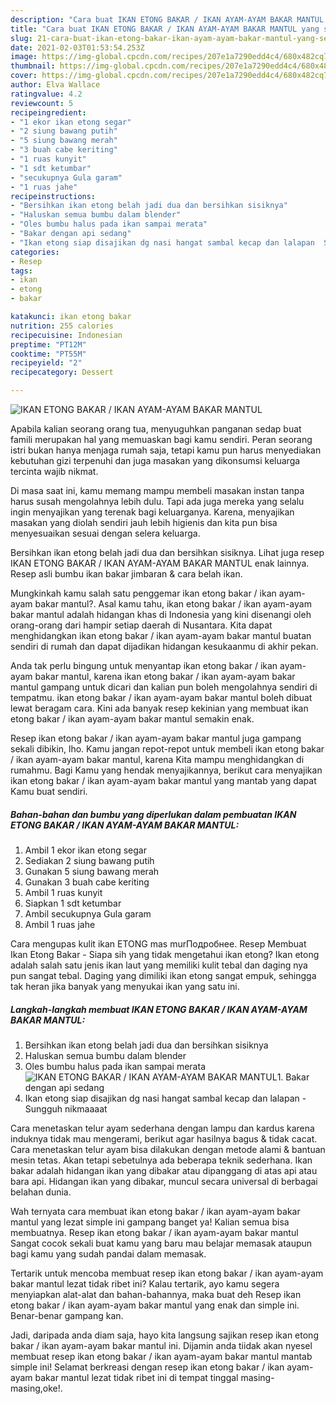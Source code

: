 ```yaml
---
description: "Cara buat IKAN ETONG BAKAR / IKAN AYAM-AYAM BAKAR MANTUL yang sedap dan Mudah Dibuat"
title: "Cara buat IKAN ETONG BAKAR / IKAN AYAM-AYAM BAKAR MANTUL yang sedap dan Mudah Dibuat"
slug: 21-cara-buat-ikan-etong-bakar-ikan-ayam-ayam-bakar-mantul-yang-sedap-dan-mudah-dibuat
date: 2021-02-03T01:53:54.253Z
image: https://img-global.cpcdn.com/recipes/207e1a7290edd4c4/680x482cq70/ikan-etong-bakar-ikan-ayam-ayam-bakar-mantul-foto-resep-utama.jpg
thumbnail: https://img-global.cpcdn.com/recipes/207e1a7290edd4c4/680x482cq70/ikan-etong-bakar-ikan-ayam-ayam-bakar-mantul-foto-resep-utama.jpg
cover: https://img-global.cpcdn.com/recipes/207e1a7290edd4c4/680x482cq70/ikan-etong-bakar-ikan-ayam-ayam-bakar-mantul-foto-resep-utama.jpg
author: Elva Wallace
ratingvalue: 4.2
reviewcount: 5
recipeingredient:
- "1 ekor ikan etong segar"
- "2 siung bawang putih"
- "5 siung bawang merah"
- "3 buah cabe keriting"
- "1 ruas kunyit"
- "1 sdt ketumbar"
- "secukupnya Gula garam"
- "1 ruas jahe"
recipeinstructions:
- "Bersihkan ikan etong belah jadi dua dan bersihkan sisiknya"
- "Haluskan semua bumbu dalam blender"
- "Oles bumbu halus pada ikan sampai merata"
- "Bakar dengan api sedang"
- "Ikan etong siap disajikan dg nasi hangat sambal kecap dan lalapan  Sungguh nikmaaaat"
categories:
- Resep
tags:
- ikan
- etong
- bakar

katakunci: ikan etong bakar 
nutrition: 255 calories
recipecuisine: Indonesian
preptime: "PT12M"
cooktime: "PT55M"
recipeyield: "2"
recipecategory: Dessert

---
```



![IKAN ETONG BAKAR / IKAN AYAM-AYAM BAKAR MANTUL](https://img-global.cpcdn.com/recipes/207e1a7290edd4c4/680x482cq70/ikan-etong-bakar-ikan-ayam-ayam-bakar-mantul-foto-resep-utama.jpg)

Apabila kalian seorang orang tua, menyuguhkan panganan sedap buat famili merupakan hal yang memuaskan bagi kamu sendiri. Peran seorang istri bukan hanya menjaga rumah saja, tetapi kamu pun harus menyediakan kebutuhan gizi terpenuhi dan juga masakan yang dikonsumsi keluarga tercinta wajib nikmat.

Di masa  saat ini, kamu memang mampu membeli masakan instan tanpa harus susah mengolahnya lebih dulu. Tapi ada juga mereka yang selalu ingin menyajikan yang terenak bagi keluarganya. Karena, menyajikan masakan yang diolah sendiri jauh lebih higienis dan kita pun bisa menyesuaikan sesuai dengan selera keluarga. 

Bersihkan ikan etong belah jadi dua dan bersihkan sisiknya. Lihat juga resep IKAN ETONG BAKAR / IKAN AYAM-AYAM BAKAR MANTUL enak lainnya. Resep asli bumbu ikan bakar jimbaran &amp; cara belah ikan.

Mungkinkah kamu salah satu penggemar ikan etong bakar / ikan ayam-ayam bakar mantul?. Asal kamu tahu, ikan etong bakar / ikan ayam-ayam bakar mantul adalah hidangan khas di Indonesia yang kini disenangi oleh orang-orang dari hampir setiap daerah di Nusantara. Kita dapat menghidangkan ikan etong bakar / ikan ayam-ayam bakar mantul buatan sendiri di rumah dan dapat dijadikan hidangan kesukaanmu di akhir pekan.

Anda tak perlu bingung untuk menyantap ikan etong bakar / ikan ayam-ayam bakar mantul, karena ikan etong bakar / ikan ayam-ayam bakar mantul gampang untuk dicari dan kalian pun boleh mengolahnya sendiri di tempatmu. ikan etong bakar / ikan ayam-ayam bakar mantul boleh dibuat lewat beragam cara. Kini ada banyak resep kekinian yang membuat ikan etong bakar / ikan ayam-ayam bakar mantul semakin enak.

Resep ikan etong bakar / ikan ayam-ayam bakar mantul juga gampang sekali dibikin, lho. Kamu jangan repot-repot untuk membeli ikan etong bakar / ikan ayam-ayam bakar mantul, karena Kita mampu menghidangkan di rumahmu. Bagi Kamu yang hendak menyajikannya, berikut cara menyajikan ikan etong bakar / ikan ayam-ayam bakar mantul yang mantab yang dapat Kamu buat sendiri.

<!--inarticleads1-->

##### Bahan-bahan dan bumbu yang diperlukan dalam pembuatan IKAN ETONG BAKAR / IKAN AYAM-AYAM BAKAR MANTUL:

1. Ambil 1 ekor ikan etong segar
1. Sediakan 2 siung bawang putih
1. Gunakan 5 siung bawang merah
1. Gunakan 3 buah cabe keriting
1. Ambil 1 ruas kunyit
1. Siapkan 1 sdt ketumbar
1. Ambil secukupnya Gula garam
1. Ambil 1 ruas jahe


Cara mengupas kulit ikan ETONG mas murПодробнее. Resep Membuat Ikan Etong Bakar - Siapa sih yang tidak mengetahui ikan etong? Ikan etong adalah salah satu jenis ikan laut yang memiliki kulit tebal dan daging nya pun sangat tebal. Daging yang dimiliki ikan etong sangat empuk, sehingga tak heran jika banyak yang menyukai ikan yang satu ini. 

<!--inarticleads2-->

##### Langkah-langkah membuat IKAN ETONG BAKAR / IKAN AYAM-AYAM BAKAR MANTUL:

1. Bersihkan ikan etong belah jadi dua dan bersihkan sisiknya
1. Haluskan semua bumbu dalam blender
1. Oles bumbu halus pada ikan sampai merata
<img src="https://img-global.cpcdn.com/steps/d6ae3f84b72cd24c/160x128cq70/ikan-etong-bakar-ikan-ayam-ayam-bakar-mantul-langkah-memasak-3-foto.jpg" alt="IKAN ETONG BAKAR / IKAN AYAM-AYAM BAKAR MANTUL">1. Bakar dengan api sedang
1. Ikan etong siap disajikan dg nasi hangat sambal kecap dan lalapan  - Sungguh nikmaaaat


Cara menetaskan telur ayam sederhana dengan lampu dan kardus karena induknya tidak mau mengerami, berikut agar hasilnya bagus &amp; tidak cacat. Cara menetaskan telur ayam bisa dilakukan dengan metode alami &amp; bantuan mesin tetas. Akan tetapi sebetulnya ada beberapa teknik sederhana. Ikan bakar adalah hidangan ikan yang dibakar atau dipanggang di atas api atau bara api. Hidangan ikan yang dibakar, muncul secara universal di berbagai belahan dunia. 

Wah ternyata cara membuat ikan etong bakar / ikan ayam-ayam bakar mantul yang lezat simple ini gampang banget ya! Kalian semua bisa membuatnya. Resep ikan etong bakar / ikan ayam-ayam bakar mantul Sangat cocok sekali buat kamu yang baru mau belajar memasak ataupun bagi kamu yang sudah pandai dalam memasak.

Tertarik untuk mencoba membuat resep ikan etong bakar / ikan ayam-ayam bakar mantul lezat tidak ribet ini? Kalau tertarik, ayo kamu segera menyiapkan alat-alat dan bahan-bahannya, maka buat deh Resep ikan etong bakar / ikan ayam-ayam bakar mantul yang enak dan simple ini. Benar-benar gampang kan. 

Jadi, daripada anda diam saja, hayo kita langsung sajikan resep ikan etong bakar / ikan ayam-ayam bakar mantul ini. Dijamin anda tiidak akan nyesel membuat resep ikan etong bakar / ikan ayam-ayam bakar mantul mantab simple ini! Selamat berkreasi dengan resep ikan etong bakar / ikan ayam-ayam bakar mantul lezat tidak ribet ini di tempat tinggal masing-masing,oke!.


